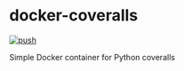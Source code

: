 # docker-coveralls

[![push](https://github.com/AndreMiras/docker-coveralls/workflows/push/badge.svg?branch=develop)](https://github.com/AndreMiras/docker-coveralls/actions?query=workflow%3Apush)

Simple Docker container for Python coveralls
